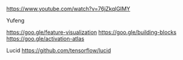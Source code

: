 
https://www.youtube.com/watch?v=76jZkqlGIMY

Yufeng

https://goo.gle/feature-visualization
https://goo.gle/building-blocks
https://goo.gle/activation-atlas

Lucid
https://github.com/tensorflow/lucid
